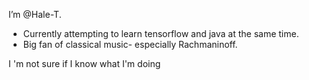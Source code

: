 I’m @Hale-T.
- Currently attempting to learn tensorflow and java at the same time.
- Big fan of classical music- especially Rachmaninoff.

I 'm not sure if I know what I'm doing
<!---
Hale-T/Hale-T is a ✨ special ✨ repository because its `README.md` (this file) appears on your GitHub profile.
You can click the Preview link to take a look at your changes.
--->
